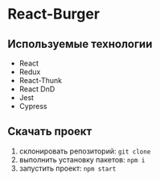 # React-Burger

## Используемые технологии
- React
- Redux
- React-Thunk
- React DnD
- Jest
- Cypress

## Скачать проект
1. склонировать репозиторий: `git clone`
2. выполнить установку пакетов: `npm i`
3. запустить проект: `npm start`

